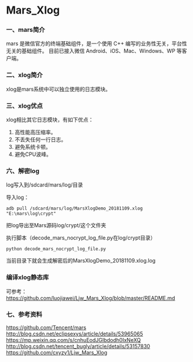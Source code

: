 # Mars_Xlog
### 一、mars简介
mars 是微信官方的终端基础组件，是一个使用 C++ 编写的业务性无关，平台性无关的基础组件。 目前已接入微信 Android、iOS、Mac、Windows、WP 等客户端。

### 二、xlog简介
xlog是mars系统中可以独立使用的日志模块。

### 三、xlog优点

xlog相比其它日志模块，有如下优点：
1. 高性能高压缩率。
2. 不丢失任何一行日志。
3. 避免系统卡顿。
4. 避免CPU波峰。

### 六、解密log
log写入到/sdcard/mars/log/目录

导入log：

```
adb pull /sdcard/mars/log/MarsXlogDemo_20181109.xlog "E:\mars\log\crypt"
```
把log导出至Mars源码log/crypt/这个文件夹

执行脚本（decode_mars_nocrypt_log_file.py在log/crypt目录）


```
python decode_mars_nocrypt_log_file.py
```
当前目录下就会生成解密后的MarsXlogDemo_20181109.xlog.log
### 编译xlog静态库
可参考： https://github.com/luojiawei/Ljw_Mars_Xlog/blob/master/README.md
### 七、参考资料
https://github.com/Tencent/mars
http://blog.csdn.net/eclipsexys/article/details/53965065
https://mp.weixin.qq.com/s/cnhuEodJGIbdodh0IxNeXQ
http://blog.csdn.net/tencent_bugly/article/details/53157830
https://github.com/cxyzy1/Ljw_Mars_Xlog
